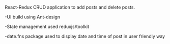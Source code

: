 React-Redux CRUD application to add posts and delete posts.

-UI build using Ant-design

-State management used reduxjs/toolkit

-date.fns package used to display date and time of post in user friendly way
